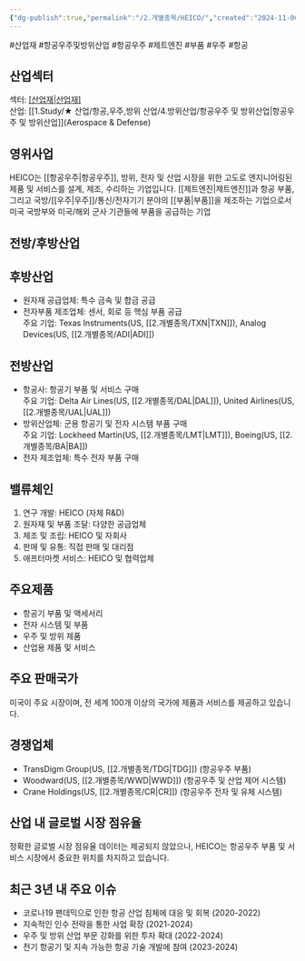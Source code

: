 ```yaml
---
{"dg-publish":true,"permalink":"/2.개별종목/HEICO/","created":"2024-11-06T21:21:05.611+09:00","updated":"2025-06-03T20:05:59.388+09:00"}
---
```


#산업재 #항공우주및방위산업 #항공우주 #제트엔진 #부품 #우주 #항공 


## 산업섹터

섹터: [[산업재\|산업재]](Industrials)  
산업: [[1.Study/★ 산업/항공,우주,방위 산업/4.방위산업/항공우주 및 방위산업\|항공우주 및 방위산업]](Aerospace & Defense)

## 영위사업

HEICO는 [[항공우주\|항공우주]], 방위, 전자 및 산업 시장을 위한 고도로 엔지니어링된 제품 및 서비스를 설계, 제조, 수리하는 기업입니다. [[제트엔진\|제트엔진]]과 항공 부품, 그리고 국방/[[우주\|우주]]/통신/전자기기 분야의 [[부품\|부품]]을 제조하는 기업으로서 미국 국방부와 미국/해외 군사 기관들에 부품을 공급하는 기업

## 전방/후방산업

## 후방산업

- 원자재 공급업체: 특수 금속 및 합금 공급
- 전자부품 제조업체: 센서, 회로 등 핵심 부품 공급  
    주요 기업: Texas Instruments(US, [[2.개별종목/TXN\|TXN]]), Analog Devices(US, [[2.개별종목/ADI\|ADI]])

## 전방산업

- 항공사: 항공기 부품 및 서비스 구매  
    주요 기업: Delta Air Lines(US, [[2.개별종목/DAL\|DAL]]), United Airlines(US, [[2.개별종목/UAL\|UAL]])
- 방위산업체: 군용 항공기 및 전자 시스템 부품 구매  
    주요 기업: Lockheed Martin(US, [[2.개별종목/LMT\|LMT]]), Boeing(US, [[2.개별종목/BA\|BA]])
- 전자 제조업체: 특수 전자 부품 구매

## 밸류체인

1. 연구 개발: HEICO (자체 R&D)
2. 원자재 및 부품 조달: 다양한 공급업체
3. 제조 및 조립: HEICO 및 자회사
4. 판매 및 유통: 직접 판매 및 대리점
5. 애프터마켓 서비스: HEICO 및 협력업체

## 주요제품

- 항공기 부품 및 액세서리
- 전자 시스템 및 부품
- 우주 및 방위 제품
- 산업용 제품 및 서비스

## 주요 판매국가

미국이 주요 시장이며, 전 세계 100개 이상의 국가에 제품과 서비스를 제공하고 있습니다.

## 경쟁업체

- TransDigm Group(US, [[2.개별종목/TDG\|TDG]]) (항공우주 부품)
- Woodward(US, [[2.개별종목/WWD\|WWD]]) (항공우주 및 산업 제어 시스템)
- Crane Holdings(US, [[2.개별종목/CR\|CR]]) (항공우주 전자 및 유체 시스템)

## 산업 내 글로벌 시장 점유율

정확한 글로벌 시장 점유율 데이터는 제공되지 않았으나, HEICO는 항공우주 부품 및 서비스 시장에서 중요한 위치를 차지하고 있습니다.

## 최근 3년 내 주요 이슈

- 코로나19 팬데믹으로 인한 항공 산업 침체에 대응 및 회복 (2020-2022)
- 지속적인 인수 전략을 통한 사업 확장 (2021-2024)
- 우주 및 방위 산업 부문 강화를 위한 투자 확대 (2022-2024)
- 전기 항공기 및 지속 가능한 항공 기술 개발에 참여 (2023-2024)